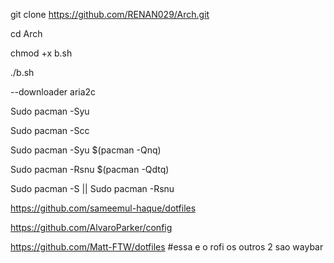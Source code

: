git clone https://github.com/RENAN029/Arch.git

cd Arch

chmod +x b.sh

./b.sh

--downloader aria2c

Sudo pacman -Syu

Sudo pacman -Scc

Sudo pacman -Syu $(pacman -Qnq)

Sudo pacman -Rsnu $(pacman -Qdtq)

Sudo pacman -S || Sudo pacman -Rsnu

https://github.com/sameemul-haque/dotfiles 

https://github.com/AlvaroParker/config

https://github.com/Matt-FTW/dotfiles #essa e o rofi os outros 2 sao waybar
